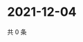 # 2021-12-04

共 0 条

<!-- BEGIN WEIBO -->
<!-- 最后更新时间 Sat Dec 04 2021 14:00:41 GMT+0800 (China Standard Time) -->

<!-- END WEIBO -->
